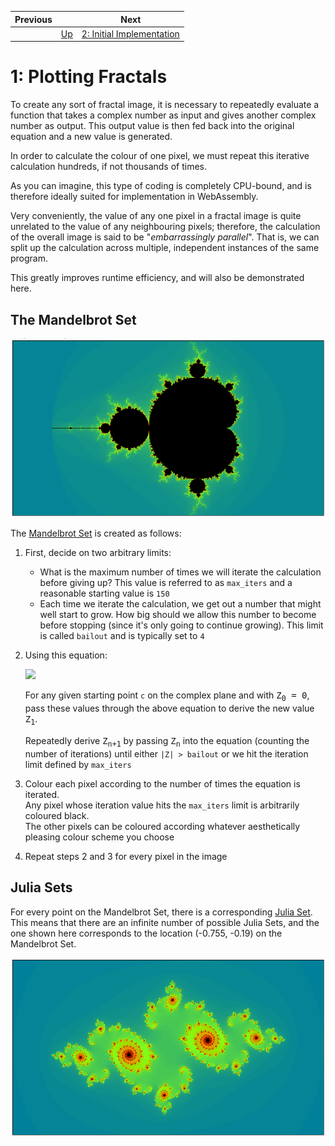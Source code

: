 | Previous | | Next
|---|---|---
| | [Up](../) | [2: Initial Implementation](../02%20Initial%20Implementation/)

# 1: Plotting Fractals

To create any sort of fractal image, it is necessary to repeatedly evaluate a function that takes a complex number as input and gives another complex number as output.  This output value is then fed back into the original equation and a new value is generated.

In order to calculate the colour of one pixel, we must repeat this iterative calculation hundreds, if not thousands of times.

As you can imagine, this type of coding is completely CPU-bound, and is therefore ideally suited for implementation in WebAssembly.

Very conveniently, the value of any one pixel in a fractal image is quite unrelated to the value of any neighbouring pixels; therefore, the calculation of the overall image is said to be "*embarrassingly parallel*".  That is, we can split up the calculation across multiple, independent instances of the same program.

This greatly improves runtime efficiency, and will also be demonstrated here.

## The Mandelbrot Set

![Mandelbrot Set](./Mandelbrot%20Set.png)

The [Mandelbrot Set](https://en.wikipedia.org/wiki/Mandelbrot_set) is created as follows:

1. First, decide on two arbitrary limits:
   * What is the maximum number of times we will iterate the calculation before giving up? This value is referred to as `max_iters` and a reasonable starting value is `150`
   * Each time we iterate the calculation, we get out a number that might well start to grow.  How big should we allow this number to become before stopping (since it's only going to continue growing).  This limit is called `bailout` and is typically set to `4`
1. Using this equation:

   <img src="https://render.githubusercontent.com/render/math?math=\Large Z_{n%2b1} = Z_{n}^2 %2b c">

   For any given starting point `c` on the complex plane and with <tt>Z<sub>0</sub> = 0</tt>, pass these values through the above equation to derive the new value <tt>Z<sub>1</sub></tt>.
   
   Repeatedly derive <tt>Z<sub>n+1</sub></tt> by passing <tt>Z<sub>n</sub></tt> into the equation (counting the number of iterations) until either `|Z| > bailout` or we hit the iteration limit defined by `max_iters`

1. Colour each pixel according to the number of times the equation is iterated.  
   Any pixel whose iteration value hits the `max_iters` limit is arbitrarily coloured black.  
   The other pixels can be coloured according whatever aesthetically pleasing colour scheme you choose

1. Repeat steps 2 and 3 for every pixel in the image

## Julia Sets

For every point on the Mandelbrot Set, there is a corresponding [Julia Set](https://en.wikipedia.org/wiki/Julia_set).  This means that there are an infinite number of possible Julia Sets, and the one shown here corresponds to the location (-0.755, -0.19) on the Mandelbrot Set.

![Julia Set](Julia%20Set.png)
